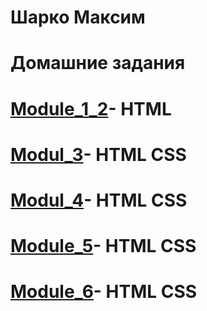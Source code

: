 
# Шарко Максим
# Домашние задания
# [Module_1_2](https://maxalter.github.io/module_1/)- HTML
# [Modul_3](https://maxalter.github.io/module_3/)- HTML CSS
# [Modul_4](https://maxalter.github.io/module_4/)- HTML CSS
# [Module_5](https://maxalter.github.io/module_5/)- HTML CSS
# [Module_6](https://maxalter.github.io/module_6/)- HTML CSS

